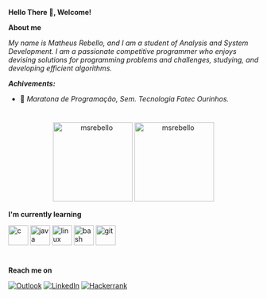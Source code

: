 **Hello There 👋, Welcome!**

**About me**

_My name is Matheus Rebello, and I am a student of Analysis and System Development. I am a passionate competitive programmer who enjoys devising solutions for programming problems and challenges, studying, and developing efficient algorithms._

**_Achivements:_**
- 🥈 _Maratona de Programação, Sem. Tecnologia Fatec Ourinhos._

#

<p align = "center">
  <img height="160" src="https://github-readme-stats.vercel.app/api?username=msrebello&show_icons=true&locale=en&theme=algolia&count_private=true&langs_count=6" alt="msrebello" />
  <img height="160" src="https://github-readme-stats.vercel.app/api/top-langs/?username=msrebello&layout=compact&show_icons=true&theme=algolia&locale=en&count_private=true&langs_count=6" alt="msrebello" />
</p>

**I'm currently learning**

  <p align="left"> 
    <img src="https://cdn.jsdelivr.net/gh/devicons/devicon/icons/c/c-plain.svg" alt="c" width="40" height="40"/>
    <img src="https://cdn.jsdelivr.net/gh/devicons/devicon/icons/java/java-original.svg" alt="java" width="40" height="40"/>
    <img src="https://cdn.jsdelivr.net/gh/devicons/devicon/icons/linux/linux-original.svg" alt="linux" width="40" height="40"/>
    <img src="https://cdn.jsdelivr.net/gh/devicons/devicon/icons/bash/bash-plain.svg" alt="bash" width="40" height="40"/>
    <img src="https://cdn.jsdelivr.net/gh/devicons/devicon/icons/git/git-plain.svg" alt="git" width="40" height="40"/>
  </p>
  
#

**Reach me on**
 
[![Outlook](https://img.shields.io/badge/Outlook-0078D4?style=for-the-badge&logo=microsoft-outlook&logoColor=white)](matheussrb@outlook.com)
[![LinkedIn](https://img.shields.io/badge/linkedin-%230077B5.svg?style=for-the-badge&logo=linkedin&logoColor=white)](www.linkedin.com/in/matheus-scr)
[![Hackerrank](https://img.shields.io/badge/-Hackerrank-2EC866?style=for-the-badge&logo=HackerRank&logoColor=black)](https://www.hackerrank.com/profile/matheusscrb)
